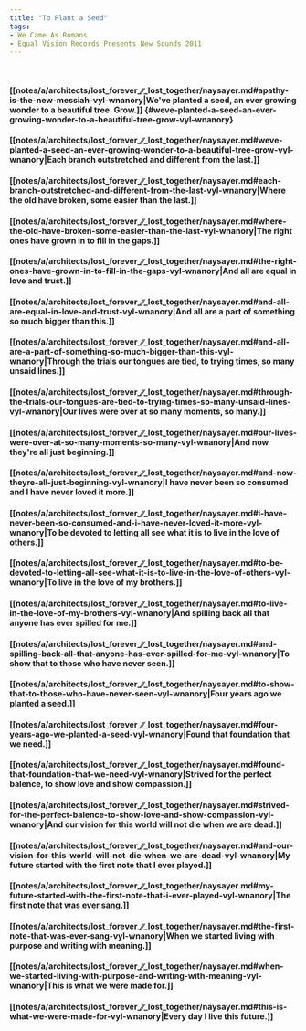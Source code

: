 ```yaml
---
title: "To Plant a Seed"
tags:
- We Came As Romans
- Equal Vision Records Presents New Sounds 2011
---
```

&nbsp;
#### [[notes/a/architects/lost_forever_∕∕_lost_together/naysayer.md#apathy-is-the-new-messiah-vyl-wnanory|We've planted a seed, an ever growing wonder to a beautiful tree. Grow.]] {#weve-planted-a-seed-an-ever-growing-wonder-to-a-beautiful-tree-grow-vyl-wnanory}
#### [[notes/a/architects/lost_forever_∕∕_lost_together/naysayer.md#weve-planted-a-seed-an-ever-growing-wonder-to-a-beautiful-tree-grow-vyl-wnanory|Each branch outstretched and different from the last.]]
#### [[notes/a/architects/lost_forever_∕∕_lost_together/naysayer.md#each-branch-outstretched-and-different-from-the-last-vyl-wnanory|Where the old have broken, some easier than the last.]]
#### [[notes/a/architects/lost_forever_∕∕_lost_together/naysayer.md#where-the-old-have-broken-some-easier-than-the-last-vyl-wnanory|The right ones have grown in to fill in the gaps.]]
#### [[notes/a/architects/lost_forever_∕∕_lost_together/naysayer.md#the-right-ones-have-grown-in-to-fill-in-the-gaps-vyl-wnanory|And all are equal in love and trust.]]
#### [[notes/a/architects/lost_forever_∕∕_lost_together/naysayer.md#and-all-are-equal-in-love-and-trust-vyl-wnanory|And all are a part of something so much bigger than this.]]
#### [[notes/a/architects/lost_forever_∕∕_lost_together/naysayer.md#and-all-are-a-part-of-something-so-much-bigger-than-this-vyl-wnanory|Through the trials our tongues are tied, to trying times, so many unsaid lines.]]
#### [[notes/a/architects/lost_forever_∕∕_lost_together/naysayer.md#through-the-trials-our-tongues-are-tied-to-trying-times-so-many-unsaid-lines-vyl-wnanory|Our lives were over at so many moments, so many.]]
#### [[notes/a/architects/lost_forever_∕∕_lost_together/naysayer.md#our-lives-were-over-at-so-many-moments-so-many-vyl-wnanory|And now they're all just beginning.]]
#### [[notes/a/architects/lost_forever_∕∕_lost_together/naysayer.md#and-now-theyre-all-just-beginning-vyl-wnanory|I have never been so consumed and I have never loved it more.]]
#### [[notes/a/architects/lost_forever_∕∕_lost_together/naysayer.md#i-have-never-been-so-consumed-and-i-have-never-loved-it-more-vyl-wnanory|To be devoted to letting all see what it is to live in the love of others.]]
#### [[notes/a/architects/lost_forever_∕∕_lost_together/naysayer.md#to-be-devoted-to-letting-all-see-what-it-is-to-live-in-the-love-of-others-vyl-wnanory|To live in the love of my brothers.]]
#### [[notes/a/architects/lost_forever_∕∕_lost_together/naysayer.md#to-live-in-the-love-of-my-brothers-vyl-wnanory|And spilling back all that anyone has ever spilled for me.]]
#### [[notes/a/architects/lost_forever_∕∕_lost_together/naysayer.md#and-spilling-back-all-that-anyone-has-ever-spilled-for-me-vyl-wnanory|To show that to those who have never seen.]]
#### [[notes/a/architects/lost_forever_∕∕_lost_together/naysayer.md#to-show-that-to-those-who-have-never-seen-vyl-wnanory|Four years ago we planted a seed.]]
#### [[notes/a/architects/lost_forever_∕∕_lost_together/naysayer.md#four-years-ago-we-planted-a-seed-vyl-wnanory|Found that foundation that we need.]]
#### [[notes/a/architects/lost_forever_∕∕_lost_together/naysayer.md#found-that-foundation-that-we-need-vyl-wnanory|Strived for the perfect balence, to show love and show compassion.]]
#### [[notes/a/architects/lost_forever_∕∕_lost_together/naysayer.md#strived-for-the-perfect-balence-to-show-love-and-show-compassion-vyl-wnanory|And our vision for this world will not die when we are dead.]]
#### [[notes/a/architects/lost_forever_∕∕_lost_together/naysayer.md#and-our-vision-for-this-world-will-not-die-when-we-are-dead-vyl-wnanory|My future started with the first note that I ever played.]]
#### [[notes/a/architects/lost_forever_∕∕_lost_together/naysayer.md#my-future-started-with-the-first-note-that-i-ever-played-vyl-wnanory|The first note that was ever sang.]]
#### [[notes/a/architects/lost_forever_∕∕_lost_together/naysayer.md#the-first-note-that-was-ever-sang-vyl-wnanory|When we started living with purpose and writing with meaning.]]
#### [[notes/a/architects/lost_forever_∕∕_lost_together/naysayer.md#when-we-started-living-with-purpose-and-writing-with-meaning-vyl-wnanory|This is what we were made for.]]
#### [[notes/a/architects/lost_forever_∕∕_lost_together/naysayer.md#this-is-what-we-were-made-for-vyl-wnanory|Every day I live this future.]]
